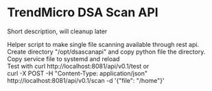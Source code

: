 # TrendMicro DSA Scan API  

Short description, will cleanup later

Helper script to make single file scanning available through rest api.  
Create directory "/opt/dsascanapi" and copy python file the directory.  
Copy service file to systemd and reload  
Test with curl http://localhost:8081/api/v0.1/test or  
curl -X POST -H "Content-Type: application/json" http://localhost:8081/api/v0.1/scan -d '{"file": "/home"}'  
